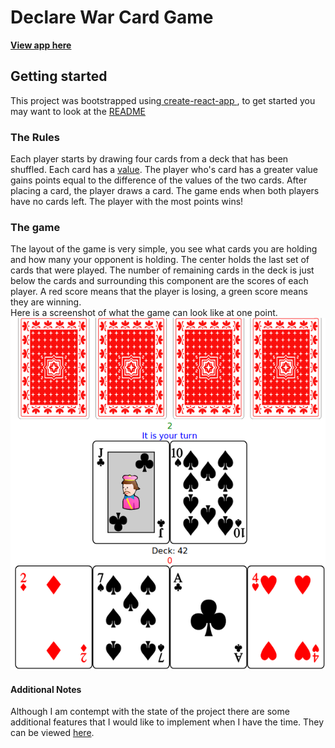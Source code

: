 # Declare War Card Game
**[View app here](http://derlingb.info/projects/declare-war/app.html)**
## Getting started 

This project was bootstrapped using<a href='https://github.com/facebook/create-react-app'> create-react-app </a>,
to get started you may want to look at the <a href='https://github.com/Derling/declare-war/blob/master/create-react-app.README.md'>README</a>

### The Rules
Each player starts by drawing four cards from a deck that has been shuffled. Each card has a [value](https://github.com/Derling/declare-war/blob/master/card-values.md "view all values"). The player who's card has a greater value gains points equal to the difference of the values of the two cards. After placing a card, the player draws a card. The game ends when both players have no cards left. The player with the most points wins!

### The game
The layout of the game is very simple, you see what cards you are holding and how many your opponent is holding. The center holds the last set of cards that were played. The number of remaining cards in the deck is just below the cards and surrounding this component are the scores of each player. A red score means that the player is losing, a green score means they are winning.
<br/>
Here is a screenshot of what the game can look like at one point.
![alt text](https://github.com/Derling/declare-war/blob/master/screenshot.png "screenshot of game")

#### Additional Notes
Although I am contempt with the state of the project there are some additional features that I would like to implement when I have the time. They can be viewed [here](https://github.com/Derling/declare-war/blob/master/missing-features.md "list of missing features").
